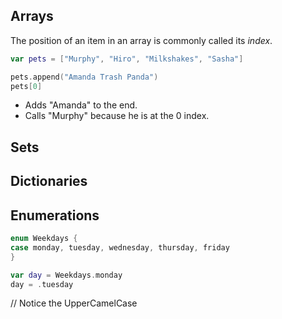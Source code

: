 ## Arrays

The position of an item in an array is commonly called its *index*.

```swift
var pets = ["Murphy", "Hiro", "Milkshakes", "Sasha"]

pets.append("Amanda Trash Panda")
pets[0]
```
- Adds "Amanda" to the end.
- Calls "Murphy" because he is at the 0 index.


## Sets
## Dictionaries
## Enumerations

```swift
enum Weekdays { 
case monday, tuesday, wednesday, thursday, friday
}

var day = Weekdays.monday
day = .tuesday
```
// Notice the UpperCamelCase
